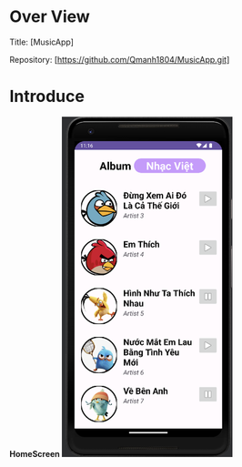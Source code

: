 # Over View
Title: [MusicApp]

Repository: [https://github.com/Qmanh1804/MusicApp.git]

# Introduce
**HomeScreen**
<img src="MusicApp/app/src/main/res/demo/homeScreen.png" alt="**HomeScreen**" width="300" height="auto">

